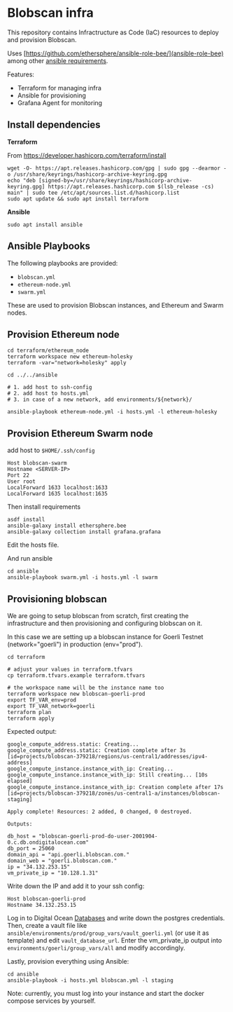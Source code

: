 # Blobscan infra

This repository contains Infractructure as Code (IaC) resources to deploy
and provision Blobscan.

Uses [https://github.com/ethersphere/ansible-role-bee/](ansible-role-bee) among other [ansible requirements](ansible/requirements.yml).

Features:

* Terraform for managing infra
* Ansible for provisioning
* Grafana Agent for monitoring

## Install dependencies

**Terraform**

From https://developer.hashicorp.com/terraform/install

```
wget -O- https://apt.releases.hashicorp.com/gpg | sudo gpg --dearmor -o /usr/share/keyrings/hashicorp-archive-keyring.gpg
echo "deb [signed-by=/usr/share/keyrings/hashicorp-archive-keyring.gpg] https://apt.releases.hashicorp.com $(lsb_release -cs) main" | sudo tee /etc/apt/sources.list.d/hashicorp.list
sudo apt update && sudo apt install terraform
```

**Ansible**

```
sudo apt install ansible
```

## Ansible Playbooks

The following playbooks are provided:

* `blobscan.yml`
* `ethereum-node.yml`
* `swarm.yml`

These are used to provision Blobscan instances, and Ethereum and Swarm nodes.

## Provision Ethereum node

```
cd terraform/ethereum_node
terraform workspace new ethereum-holesky
terraform -var="network=holesky" apply

cd ../../ansible

# 1. add host to ssh-config
# 2. add host to hosts.yml
# 3. in case of a new network, add environments/${network}/

ansible-playbook ethereum-node.yml -i hosts.yml -l ethereum-holesky
```

## Provision Ethereum Swarm node

add host to `$HOME/.ssh/config`

```
Host blobscan-swarm
Hostname <SERVER-IP>
Port 22
User root
LocalForward 1633 localhost:1633
LocalForward 1635 localhost:1635
```

Then install requirements

```
asdf install
ansible-galaxy install ethersphere.bee
ansible-galaxy collection install grafana.grafana
```

Edit the hosts file.

And run ansible

```
cd ansible
ansible-playbook swarm.yml -i hosts.yml -l swarm
```

## Provisioning blobscan

We are going to setup blobscan from scratch, first creating the infrastructure and then provisioning and configuring blobscan on it.

In this case we are setting up a blobscan instance for Goerli Testnet (network="goerli") in production (env="prod").

```
cd terraform

# adjust your values in terraform.tfvars
cp terraform.tfvars.example terraform.tfvars

# the workspace name will be the instance name too
terraform workspace new blobscan-goerli-prod
export TF_VAR_env=prod
export TF_VAR_network=goerli
terraform plan
terraform apply
```

Expected output:

```
google_compute_address.static: Creating...
google_compute_address.static: Creation complete after 3s [id=projects/blobscan-379218/regions/us-central1/addresses/ipv4-address]
google_compute_instance.instance_with_ip: Creating...
google_compute_instance.instance_with_ip: Still creating... [10s elapsed]
google_compute_instance.instance_with_ip: Creation complete after 17s [id=projects/blobscan-379218/zones/us-central1-a/instances/blobscan-staging]

Apply complete! Resources: 2 added, 0 changed, 0 destroyed.

Outputs:

db_host = "blobscan-goerli-prod-do-user-2001904-0.c.db.ondigitalocean.com"
db_port = 25060
domain_api = "api.goerli.blobscan.com."
domain_web = "goerli.blobscan.com."
ip = "34.132.253.15"
vm_private_ip = "10.128.1.31"

```

Write down the IP and add it to your ssh config:

```
Host blobscan-goerli-prod
Hostname 34.132.253.15
```

Log in to Digital Ocean [Databases](https://cloud.digitalocean.com/databases) and write down the postgres credentials. Then, create a vault file like `ansible/environments/prod/group_vars/vault_goerli.yml` (or use it as template) and edit `vault_database_url`. Enter the vm_private_ip output into `environments/goerli/group_vars/all` and modify accordingly.

Lastly, provision everything using Ansible:

```
cd ansible
ansible-playbook -i hosts.yml blobscan.yml -l staging
```

Note: currently, you must log into your instance and start the docker compose services by yourself.
